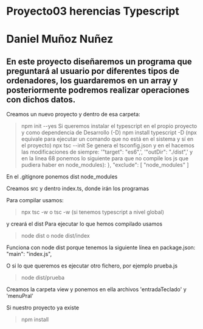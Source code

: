 # Proyecto03 herencias Typescript 
# Daniel Muñoz Nuñez
## En este proyecto diseñaremos un programa que preguntará al usuario por diferentes tipos de ordenadores, los guardaremos en un array y posteriormente podremos realizar operaciones con dichos datos.

Creamos un nuevo proyecto y dentro de esa carpeta:
>npm init --yes
Si queremos instalar el typescript en el propio proyecto y como dependencia de Desarrollo (-D)
>npm install typescript -D
(npx equivale para ejecutar un comando que no está en el sistema y sí en el proyecto)
>npx tsc --init
Se genera el tsconfig.json y en el hacemos las modificaciones de siempre: '"target": "es6",', '"outDir": "./dist",' y en la linea 68 ponemos lo siguiente para que no compile los js que pudiera haber en node_modules):
},
  "exclude": [
    "node_modules"
  ]

En el .gitignore ponemos 
dist
node_modules

Creamos src y dentro index.ts, donde irán los programas

Para compilar usamos:
>npx tsc -w
o 
>tsc -w (si tenemos typescript a nivel global)

y creará el dist
Para ejecutar lo que hemos compilado usamos 
>node dist 
o 
>node dist/index

Funciona con node dist porque tenemos la siguiente línea en package.json: "main": "index.js",

O si lo que queremos es ejecutar otro fichero, por ejemplo prueba.js

>node dist/prueba

Creamos la carpeta view y ponemos en ella archivos 'entradaTeclado' y 'menuPral'

Si nuestro proyecto ya existe
>npm install
